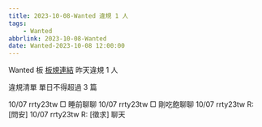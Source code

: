 ```yaml
---
title: 2023-10-08-Wanted 違規 1 人
tags:
    - Wanted
abbrlink: 2023-10-08-Wanted
date: Wanted-2023-10-08 12:00:00
---
```

Wanted 板 [板規連結](https://www.ptt.cc/bbs/Wanted/M.1608829773.A.D3B.html)
昨天違規 1 人
<!-- more -->

違規清單
單日不得超過 3 篇

10/07 rrty23tw □ 睡前聊聊
10/07 rrty23tw □ 剛吃飽聊聊
10/07 rrty23tw R: [問安]
10/07 rrty23tw R: [徵求] 聊天